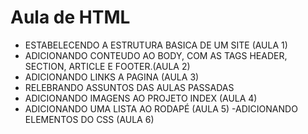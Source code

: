 # Aula de HTML

- ESTABELECENDO A ESTRUTURA BASICA DE UM SITE (AULA 1)
- ADICIONANDO CONTEUDO AO BODY, COM AS TAGS HEADER, SECTION, ARTICLE E FOOTER.(AULA 2)
- ADICIONANDO LINKS A PAGINA (AULA 3)
- RELEBRANDO ASSUNTOS DAS AULAS PASSADAS
- ADICIONANDO IMAGENS AO PROJETO INDEX (AULA 4)
- ADICIONANDO UMA LISTA AO RODAPÉ (AULA 5)
-ADICIONANDO ELEMENTOS DO CSS (AULA 6)